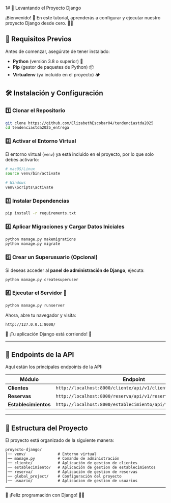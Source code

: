 1# 🚀 Levantando el Proyecto Django

¡Bienvenido! 🎉 En este tutorial, aprenderás a configurar y ejecutar nuestro proyecto Django desde cero. 🐍✨

## 📌 Requisitos Previos

Antes de comenzar, asegúrate de tener instalado:

- **Python** (versión 3.8 o superior) 🐍  
- **Pip** (gestor de paquetes de Python) 📦  
- **Virtualenv** (ya incluido en el proyecto) 🏕️  

## 🛠️ Instalación y Configuración

### 1️⃣ Clonar el Repositorio

```bash
git clone https://github.com/ElizabethEscobar04/tendenciastda2025
cd tendenciastda2025_entrega
```

### 2️⃣ Activar el Entorno Virtual

El entorno virtual (`venv`) ya está incluido en el proyecto, por lo que solo debes activarlo:

```bash
# macOS/Linux
source venv/bin/activate

# Windows
venv\Scripts\activate
```

### 3️⃣ Instalar Dependencias

```bash
pip install -r requirements.txt
```

### 4️⃣ Aplicar Migraciones y Cargar Datos Iniciales

```bash
python manage.py makemigrations
python manage.py migrate
```

### 5️⃣ Crear un Superusuario (Opcional)

Si deseas acceder al **panel de administración de Django**, ejecuta:

```bash
python manage.py createsuperuser
```

### 6️⃣ Ejecutar el Servidor 🚀

```bash
python manage.py runserver
```

Ahora, abre tu navegador y visita:

```
http://127.0.0.1:8000/
```

🎉 ¡Tu aplicación Django está corriendo! 🎈

---

## 📡 Endpoints de la API

Aquí están los principales endpoints de la API:

| Módulo         | Endpoint                                          |
|---------------|--------------------------------------------------|
| **Clientes**  | `http://localhost:8000/cliente/api/v1/cliente`   |
| **Reservas**  | `http://localhost:8000/reserva/api/v1/reserva`   |
| **Establecimientos** | `http://localhost:8000/establecimiento/api/v1/establecimiento` |

---

## 📂 Estructura del Proyecto

El proyecto está organizado de la siguiente manera:

```
proyecto-django/
│── venv/              # Entorno virtual
│── manage.py          # Comando de administración
│── cliente/           # Aplicación de gestion de clientes
│── establecimiento/   # Aplicación de gestion de establecimientos
│── reserva/           # Aplicación de gestion de reservas
│── global_project/    # Configuración del proyecto
│── usuario/           # Aplicacion de gestion de usuarios
```
---
🚀 ¡Feliz programación con Django! 🦄🔥
